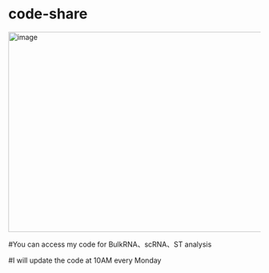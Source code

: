 # code-share 
<img width="800" height="400" alt="image" src="https://github.com/user-attachments/assets/06b28bd4-19ce-4745-8417-3208778976c3" />

#You can access my code for BulkRNA、scRNA、ST analysis

#I will update the code at 10AM every Monday

